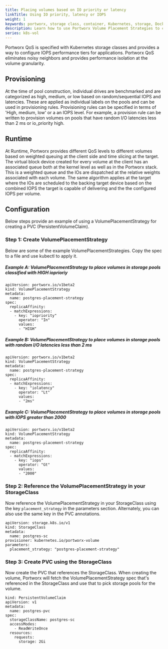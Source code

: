 ```yaml
---
title: Placing volumes based on IO priority or latency
linkTitle: Using IO priority, latency or IOPS
weight: 1
keywords: portworx, storage class, container, Kubernetes, storage, Docker, k8s, flexvol, pv, persistent disk,StatefulSets, volume placement
description: Learn how to use Portworx Volume Placement Strategies to control how volumes are placed across your cluster
series: k8s-vol
---
```


Portworx QoS is specified with Kubernetes storage classes and provides a way to configure IOPS performance tiers for applications. 
Portworx QoS eliminates noisy neighbors and provides performance isolation at the volume granularity.


## Provisioning

At the time of pool construction, individual drives are benchmarked and are categorized as high, medium, or low based on random/sequential IOPS and latencies. 
These are applied as individual labels on the pools and can be used in provisioning rules. Provisioning rules can be specified in terms of 'High, medium, low' or a an IOPS level. 
For example, a provision rule can be written to provision volumes on pools that have random I/O latencies less than 2 ms or io_priority high.

## Runtime

At Runtime, Portworx provides different QoS levels to different volumes based on weighted queuing at the client side and time slicing at the target.
The virtual block device created for every volume at the client has an associated queue both at the kernel level as well as in the Portworx stack. 
This is a weighted queue and the IOs are dispatched at the relative weights associated with each volume. 
The same algorithm applies at the target where the IOs are scheduled to the backing target device based on the combined IOPS the target is capable of delivering and the the configured IOPS per volume.

## Configuration

Below steps provide an example of using a VolumePlacementStrategy for creating a PVC (PersistentVolumeClaim).
 
### Step 1: Create VolumePlacementStrategy

Below are some of the example VolumePlacementStrategies. Copy the spec to a file and use kubectl to apply it.

##### Example A: VolumePlacementStrategy to place volumes in storage pools classified with HIGH ioprioriy

```text
apiVersion: portworx.io/v1beta2
kind: VolumePlacementStrategy
metadata:
  name: postgres-placement-strategy 
spec:
  replicaAffinity:
  - matchExpressions:
    - key: "iopriority"
      operator: "In"
      values:
      - "HIGH"
```

##### Example B: VolumePlacementStrategy to place volumes in storage pools with random I/O latencies less than 2 ms

```text
apiVersion: portworx.io/v1beta2
kind: VolumePlacementStrategy
metadata:
  name: postgres-placement-strategy 
spec:
  replicaAffinity:
  - matchExpressions:
    - key: "iolatency"
      operator: "Lt"
      values:
      - "2ms"
```

##### Example C: VolumePlacementStrategy to place volumes in storage pools with IOPS greater than 2000

```text
apiVersion: portworx.io/v1beta2
kind: VolumePlacementStrategy
metadata:
  name: postgres-placement-strategy 
spec:
  replicaAffinity:
  - matchExpressions:
    - key: "iops"
      operator: "Gt"
      values:
      - "2000"
```

### Step 2: Reference the VolumePlacementStrategy in your StorageClass

Now reference the VolumePlacementStrategy in your StorageClass using the key `placement_strategy` in the parameters section. 
Alternately, you can also use the same key in the PVC annotations.

```text
apiVersion: storage.k8s.io/v1
kind: StorageClass
metadata:
  name: postgres-sc
provisioner: kubernetes.io/portworx-volume
parameters:
  placement_strategy: "postgres-placement-strategy"
```

### Step 3: Create PVC using the StorageClass

Now create the PVC that references the StorageClass. When creating the volume, Portworx will fetch the VolumePlacementStrategy spec that's referenced in the StorageClass and use that to pick storage pools for the volume.

```text
kind: PersistentVolumeClaim
apiVersion: v1
metadata:
  name: postgres-pvc
spec:
  storageClassName: postgres-sc
  accessModes:
    - ReadWriteOnce
  resources:
    requests:
      storage: 2Gi
```



